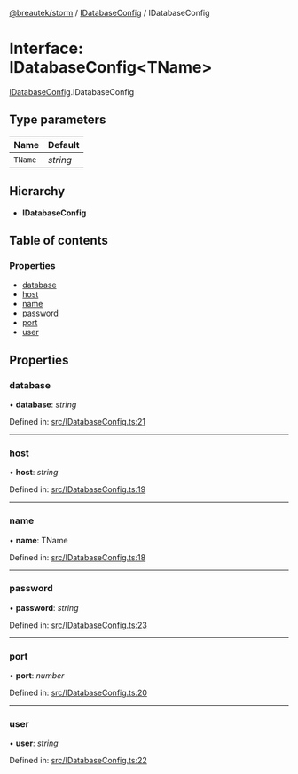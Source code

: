 [@breautek/storm](../README.md) / [IDatabaseConfig](../modules/idatabaseconfig.md) / IDatabaseConfig

# Interface: IDatabaseConfig<TName\>

[IDatabaseConfig](../modules/idatabaseconfig.md).IDatabaseConfig

## Type parameters

Name | Default |
------ | ------ |
`TName` | *string* |

## Hierarchy

* **IDatabaseConfig**

## Table of contents

### Properties

- [database](idatabaseconfig.idatabaseconfig-1.md#database)
- [host](idatabaseconfig.idatabaseconfig-1.md#host)
- [name](idatabaseconfig.idatabaseconfig-1.md#name)
- [password](idatabaseconfig.idatabaseconfig-1.md#password)
- [port](idatabaseconfig.idatabaseconfig-1.md#port)
- [user](idatabaseconfig.idatabaseconfig-1.md#user)

## Properties

### database

• **database**: *string*

Defined in: [src/IDatabaseConfig.ts:21](https://github.com/breautek/storm/blob/51bc6e5/src/IDatabaseConfig.ts#L21)

___

### host

• **host**: *string*

Defined in: [src/IDatabaseConfig.ts:19](https://github.com/breautek/storm/blob/51bc6e5/src/IDatabaseConfig.ts#L19)

___

### name

• **name**: TName

Defined in: [src/IDatabaseConfig.ts:18](https://github.com/breautek/storm/blob/51bc6e5/src/IDatabaseConfig.ts#L18)

___

### password

• **password**: *string*

Defined in: [src/IDatabaseConfig.ts:23](https://github.com/breautek/storm/blob/51bc6e5/src/IDatabaseConfig.ts#L23)

___

### port

• **port**: *number*

Defined in: [src/IDatabaseConfig.ts:20](https://github.com/breautek/storm/blob/51bc6e5/src/IDatabaseConfig.ts#L20)

___

### user

• **user**: *string*

Defined in: [src/IDatabaseConfig.ts:22](https://github.com/breautek/storm/blob/51bc6e5/src/IDatabaseConfig.ts#L22)
